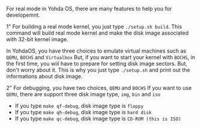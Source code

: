 For real mode in Yohda OS, there are many features to help you for developemnt.

1" For building a real mode kernel, you just type `./setup.sh build`.
This command will build real mode kernel and make the disk image associated with 32-bit kernel image.

In YohdaOS, you have three choices to emulate virtual machines such as `QEMU`, `BOCHS` and `Virtualbox`
But, if you want to start your kernel with `BOCHS`, in the first time, you wiil have to prepare for setting disk image sectors.
But, don't worry about it. This is why you just type `./setup.sh` and print out the informations about disk image.

2" For debugging, you have two choices, `QEMU` and `BOCHS`
If you want to use `QEMU`, there are support three disk image type, `img`, `bin` and `iso`
- If you type `make qf-debug`, disk image type is `floppy`
- If you type `make qh-debug`, disk image type is `hard disk`
- If you type `make qc-debug`, disk image type is `CD-ROM (this is ISO)`
